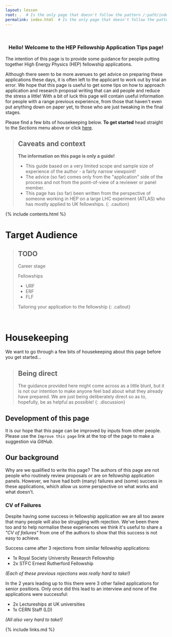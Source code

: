 ```yaml
---
layout: lesson
root: .  # Is the only page that doesn't follow the pattern /:path/index.html
permalink: index.html  # Is the only page that doesn't follow the pattern /:path/index.html
---
```



<br>

<h3><p style="text-align: center;">Hello! Welcome to the HEP Fellowship Application Tips page!</p></h3>

The intention of this page is to provide some guidance for people putting together High Energy Physics (HEP) fellowship applications.



Although there seem to be more avenues to get advice on preparing these applications these days, it is often left to the applicant to work out by trial an error. We hope that this page is useful to get some tips on how to approach application and research proposal writing that can aid people and reduce the stress a little! With a bit of luck this page will contain useful information for people with a range previous experience, from those that haven't even put anything down on paper yet, to those who are just tweaking in the final stages.



Please find a few bits of housekeeping below. __To get started__ head straight to the *Sections* menu above or click [here](01-preface/index.html).

> ## Caveats and context
>
> __The information on this page is only a guide!__
> - This guide based on a very limited scope and sample size of experience of the author - a fairly narrow viewpoint!
> - The advice (so far) comes only from the "application" side of the process and not from the point-of-view of a reviewer or panel member.
> - This page has (so far) been written from the perspective of someone working in HEP on a large LHC experiment (ATLAS) who has mostly applied to UK fellowships.
{: .caution}


<!-- CONTENTS -->
{% include contents.html %}



# Target Audience

> ## TODO
>Career stage
>
>Fellowships
>- URF
>- ERF
>- FLF
>
>Tailoring your application to the fellowship
{: .callout}


<br>

# Housekeeping

We want to go through a few bits of housekeeping about this page before you get started...


> ## Being direct
>
> The guidance provided here might come across as a little blunt, but it is not our intention to make anyone feel bad about what they already have prepared. We are just being deliberately direct so as to, hopefully, be as helpful as possible!
{: .discussion}


## Development of this page

It is our hope that this page can be improved by inputs from other people. Please use the `Improve this page` link at the top of the page to make a suggestion via *GitHub*.


## Our background

Why are we qualified to write this page? The authors of this page are not people who routinely review proposals or are on fellowship application panels. However, we have had both (many) failures and (some) success in these applications, which allow us some perspective on what works and what doesn't.
    

### CV of Failures

Despite having some success in fellowship application we are all too aware that many people will also be struggling with rejection. We've been there too and to help normalise these experiences we think it's useful to share a *"CV of failures"* from one of the authors to show that this success is not easy to achieve.

Success came after 3 rejections from similar fellowship applications:
- 1x Royal Society University Research Fellowship
- 2x STFC Ernest Rutherford Fellowship

*(Each of these previous rejections was really hard to take!)*

In the 2 years leading up to this there were 3 other failed applications for senior positions. Only once did this lead to an interview and none of the applications were successful:
- 2x Lectureships at UK universities
- 1x CERN Staff (LD)

*(All also very hard to take!)*


<!--
> ## Test keypoints
>
> FIXME
{: .keypoints}

> ## Test prereq
>
> FIXME
{: .prereq}

> ## Test objectives
>
> FIXME
{: .objectives}
-->









{% include links.md %}
